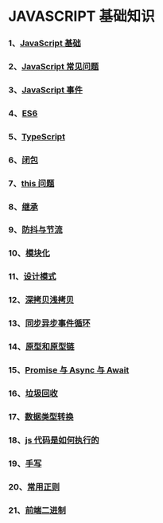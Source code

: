 # JAVASCRIPT 基础知识

### 1、[JavaScript 基础](/JAVASCRIPT/JavaScript基础)

### 2、[JavaScript 常见问题](/JAVASCRIPT/JavaScript常见问题)

### 3、[JavaScript 事件](/JAVASCRIPT/JavaScript事件)

### 4、[ES6](/JAVASCRIPT/ES6)

### 5、[TypeScript](/JAVASCRIPT/TypeScript)

### 6、[闭包](/JAVASCRIPT/闭包)

### 7、[this 问题](/JAVASCRIPT/this问题)

### 8、[继承](/JAVASCRIPT/继承)

### 9、[防抖与节流](/JAVASCRIPT/防抖与节流)

### 10、[模块化](/JAVASCRIPT/模块化)

### 11、[设计模式](/JAVASCRIPT/设计模式)

### 12、[深拷贝浅拷贝](/JAVASCRIPT/深拷贝浅拷贝)

### 13、[同步异步事件循环](/JAVASCRIPT/同步异步事件循环)

### 14、[原型和原型链](/JAVASCRIPT/原型和原型链)

### 15、[Promise 与 Async 与 Await](/JAVASCRIPT/Promise与Async与Await)

### 16、[垃圾回收](/JAVASCRIPT/垃圾回收)

### 17、[数据类型转换](/JAVASCRIPT/数据类型转换)

### 18、[js 代码是如何执行的](/JAVASCRIPT/js代码是如何执行的)

### 19、[手写](/JAVASCRIPT/手写)

### 20、[常用正则](/JAVASCRIPT/常用正则)

### 21、[前端二进制](/JAVASCRIPT/前端二进制)

